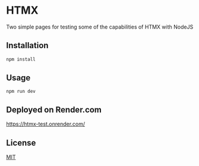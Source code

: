 # HTMX

Two simple pages for testing some of the capabilities of HTMX with NodeJS

## Installation

```bash
npm install
```

## Usage

```
npm run dev
```

## Deployed on Render.com

https://htmx-test.onrender.com/

## License

[MIT](https://choosealicense.com/licenses/mit/)
